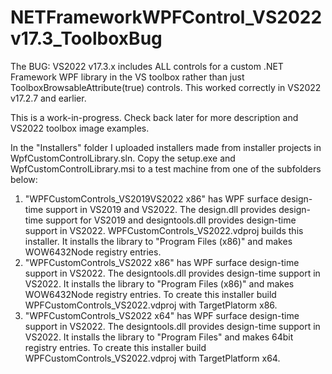 # NETFrameworkWPFControl_VS2022v17.3_ToolboxBug
The BUG: VS2022 v17.3.x includes ALL controls for a custom .NET Framework WPF library in the VS toolbox rather than just ToolboxBrowsableAttribute(true) controls. This worked correctly in VS2022 v17.2.7 and earlier.

This is a work-in-progress. Check back later for more description and VS2022 toolbox image examples.

In the "Installers" folder I uploaded installers made from installer projects in WpfCustomControlLibrary.sln. Copy the setup.exe and WpfCustomControlLibrary.msi to a test machine from one of the subfolders below:
1. "WPFCustomControls_VS2019VS2022 x86" has WPF surface design-time support in VS2019 and VS2022. The design.dll provides design-time support for VS2019 and designtools.dll provides design-time support in VS2022. WPFCustomControls_VS2022.vdproj builds this installer. It installs the library to "Program Files (x86)" and makes WOW6432Node registry entries.
2. "WPFCustomControls_VS2022 x86" has WPF surface design-time support in VS2022. The designtools.dll provides design-time support in VS2022. It installs the library to "Program Files (x86)" and makes WOW6432Node registry entries. To create this installer build WPFCustomControls_VS2022.vdproj with TargetPlatorm x86.
3. "WPFCustomControls_VS2022 x64" has WPF surface design-time support in VS2022. The designtools.dll provides design-time support in VS2022. It installs the library to "Program Files" and makes 64bit registry entries. To create this installer build WPFCustomControls_VS2022.vdproj with TargetPlatform x64.




